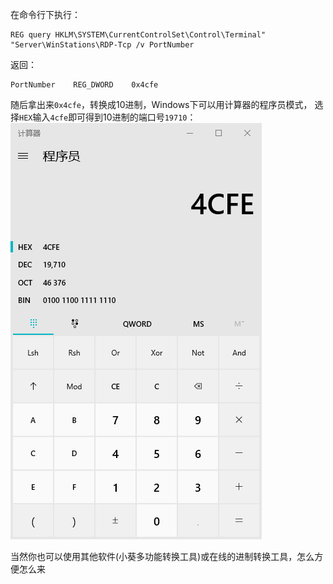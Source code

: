 在命令行下执行：  
```shell
REG query HKLM\SYSTEM\CurrentControlSet\Control\Terminal" "Server\WinStations\RDP-Tcp /v PortNumber
```
返回：  
```shell
PortNumber    REG_DWORD    0x4cfe  
```
随后拿出来`0x4cfe`，转换成10进制，Windows下可以用计算器的程序员模式，
选择`HEX`输入`4cfe`即可得到10进制的端口号`19710`：  
![](../img/47.png)

当然你也可以使用其他软件(小葵多功能转换工具)或在线的进制转换工具，怎么方便怎么来

